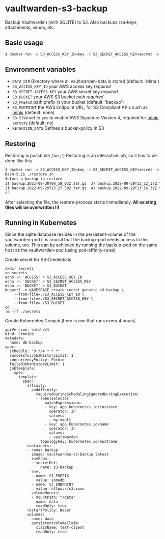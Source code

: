 # vaultwarden-s3-backup
Backup Vaultwarden (with SQLITE) to S3. Also backups rsa-keys, attachments, sends, etc.

## Basic usage

```sh
$ docker run -e S3_ACCESS_KEY_ID=key -e S3_SECRET_ACCESS_KEY=secret -e S3_BUCKET=my-bucket -e S3_PREFIX=backup -e S3_ENDPOINT=https://s3.*** -v /vaultwarden-data:/data  vaultwarden-s3-backup
```

## Environment variables

- `DATA_DIR` Directory where all vaultwarden-data is stored (default: '/data')
- `S3_ACCESS_KEY_ID` your AWS access key *required*
- `S3_SECRET_ACCESS_KEY` your AWS secret key *required*
- `S3_BUCKET` your AWS S3 bucket path *required*
- `S3_PREFIX` path prefix in your bucket (default: 'backup')
- `S3_ENDPOINT` the AWS Endpoint URL, for S3 Compliant APIs such as [minio](https://minio.io) (default: none)
- `S3_S3V4` set to `yes` to enable AWS Signature Version 4, required for [minio](https://minio.io) servers (default: no)
- `RETENTION_DAYS` Defines a bucket-policy in S3

## Restoring
Restoring is possbible ,too ;-) Restoring is an interactive job, so it has to be done like this

```sh
$ docker run -e S3_ACCESS_KEY_ID=key -e S3_SECRET_ACCESS_KEY=secret -e S3_BUCKET=my-bucket -e S3_PREFIX=backup -e S3_ENDPOINT=https://s3.*** -ti -v /vaultwarden-data:/data  vaultwarden-s3-backup /bin/bash
bash-5.1$ ./restore.sh
Select a backup to restore
1) backup.2022-09-30T08_58_03Z.tar.gz  3) backup.2022-09-29T13_22_37Z.tar.gz  5) backup.2022-09-29T13_15_26Z.tar.gz
2) backup.2022-09-29T13_27_50Z.tar.gz  4) backup.2022-09-29T13_16_39Z.tar.gz  6) backup.2022-09-29T13_10_01Z.tar.gz
#?
```

After selecting the file, the restore-process starts immediately. **All existing files will be overwritten !!!**

## Running in Kubernetes
Since the sqlite database resides in the persistent-volume of the vaultwarden-pod it is crucial that the backup-pod needs access to this volume, too.
This can be achieved by running the backup-pod on the same host as the vaultwarden-pod (using pod-affinity-rules)

Create secret for S3-Credentials

```
mkdir secrets
cd secrets
echo -n 'ACCESS' > S3_ACCESS_KEY_ID
echo -n 'SECRET' > S3_SECRET_ACCESS_KEY
echo -n 'BUCKET' > S3_BUCKET
kubectl -n NAMESPACE create secret generic s3-backup \
    --from-file=./S3_ACCESS_KEY_ID \
    --from-file=./S3_SECRET_ACCESS_KEY \
    --from-file=./S3_BUCKET
cd ..    
rm -rf ./secrets
```

Create Kubernetes Cronjob (here is one that runs every 4 hours)

```
apiVersion: batch/v1
kind: CronJob
metadata:
  name: db-backup
spec:
  schedule: "0 */4 * * *"
  successfulJobsHistoryLimit: 1
  concurrencyPolicy: Forbid
  failedJobsHistoryLimit: 1
  jobTemplate:
    spec:
      template:
        spec:
          affinity:
            podAffinity:
              requiredDuringSchedulingIgnoredDuringExecution:
              - labelSelector:
                  matchExpressions:
                  - key: app.kubernetes.io/instance
                    operator: In
                    values: 
                    - my-vault
                  - key: app.kubernetes.io/name
                    operator: In
                    values: 
                    - vaultwarden
                topologyKey: kubernetes.io/hostname
          containers:
          - name: backup
            image: vaultwarden-s3-backup:latest
            envFrom:
            - secretRef:
                name: s3-backup
            env:
            - name: S3_PREFIX
              value: somedb  
            - name: S3_ENDPOINT
              value: https://s3.xxxx
            volumeMounts:
            - mountPath: "/data"
              name: data
              readOnly: true
          restartPolicy: Never
          volumes:
          - name: data
            persistentVolumeClaim:
              claimName: test-client
              readOnly: true
```